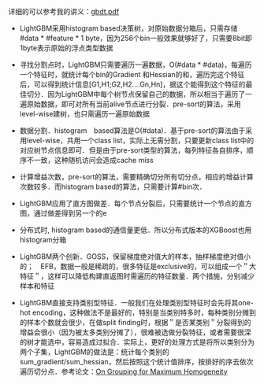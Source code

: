 
详细的可以参考我的讲义：[gbdt.pdf](http://wepon.me/files/gbdt.pdf)

- LightGBM采用histogram based决策树，对原始数据分箱后，只需存储 #data * #feature * 1 byte，因为256个bin一般效果就够好了，只需要8bit即1byte表示原始的浮点类型数据

- 寻找分割点时，LightGBM只需要遍历一遍数据，O(#data * #data)，每遍历一个特征时，就统计每个bin的Gradient 和Hessian的和，遍历完这个特征后，可以得到统计信息[G1,H1;G2,H2....Gn,Hn]，据这个能得到这个特征的最佳切分．因为LightGBM中每个树节点保留自己的数据，所以相当于遍历了一遍原始数据，即可对所有当前alive节点进行分裂．pre-sort的算法，采用level-wise建树，也只需遍历一遍原始数据

- 数据分割．histogram　based算法是O(#data)．基于pre-sort的算法由于采用level-wise，共用一个class list，实际上无需分割，只要更新class list中的对应树节点信息即可．但是由于pre-sort类型的算法，每列特征各自排序，顺序不一致，这种随机访问会造成cache miss


- 计算增益次数，pre-sort的算法，需要精确切分所有切分点，相应的增益计算次数较多．而histogram based的算法，只需要计算#bin次．

- LightGBM应用了直方图做差．每个节点分裂后，只需要统计一个节点的直方图，通过做差得到另一个的e

- 分布式时, histogram based的通信量更低．所以分布式版本的XGBoost也用histogram分箱

- LightGBM两个创新．GOSS，保留梯度绝对值大的样本，抽样梯度绝对值小的；　EFB，数据一般是稀疏的，很多特征是exclusive的，可以组成一个＂大特征＂，这样可以降低构建直返图时需遍历的特征数量．两个措施，分别减少样本和特征

- LightGBM直接支持类别型特征．一般我们在处理类别型特征时会先将其one-hot encoding，这种做法不是最好的，特别是当类别特多时，每种类别分摊到的样本个数就会很少，在做split finding时，根据＂是否某类别＂分裂得到的增益会很小（因为被太多类别分摊了），很难被选做分裂特征，或者需要很深的树才能选中，容易造成过拟合．实际上，更好的处理方式是将所以类别分为两个子集，LightGBM的做法是：统计每个类别的sum_gradient/sum_hessian，然后按照这个统计值排序，按排好的序去依次遍历切分点．参考论文：[On Grouping for Maximum Homogeneity](http://www.csiss.org/SPACE/workshops/2004/SAC/files/fisher.pdf)
